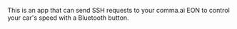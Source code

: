This is an app that can send SSH requests to your comma.ai EON to control your car's speed with a Bluetooth button.
